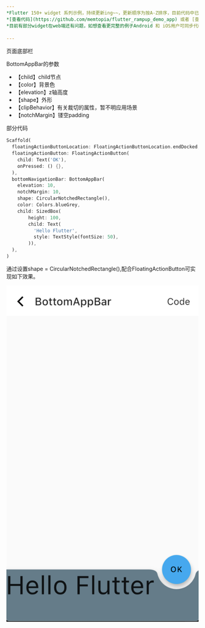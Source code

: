 ```yaml
---
*Flutter 150+ widget 系列示例，持续更新ing~~，更新顺序为按A-Z排序，目前代码中已包含150+个示例。*<br>
*[查看代码](https://github.com/memtopia/flutter_rampup_demo_app) 或者 [查看web完整示例](https://memtopia.github.io)*<br>
*目前有部分widget在web端还有问题，如想查看更完整的例子Android 和 iOS用户可同步代码后编译安装到手机上查看*

---
```


页面底部栏

BottomAppBar的参数
* 【child】child节点
* 【color】背景色
* 【elevation】z轴高度
* 【shape】外形
* 【clipBehavior】有关裁切的属性，暂不明应用场景
* 【notchMargin】镂空padding

部分代码

```dart
Scaffold(
  floatingActionButtonLocation: FloatingActionButtonLocation.endDocked,
  floatingActionButton: FloatingActionButton(
    child: Text('OK'),
    onPressed: () {},
  ),
  bottomNavigationBar: BottomAppBar(
    elevation: 10,
    notchMargin: 10,
    shape: CircularNotchedRectangle(),
    color: Colors.blueGrey,
    child: SizedBox(
        height: 100,
        child: Text(
          'Hello Flutter',
          style: TextStyle(fontSize: 50),
        )),
  ),
)
```
通过设置shape = CircularNotchedRectangle(),配合FloatingActionButton可实现如下效果。<br>

![BottomAppBar](https://github.com/memtopia/flutter_rampup/raw/master/images/BottomAppBar.png)


